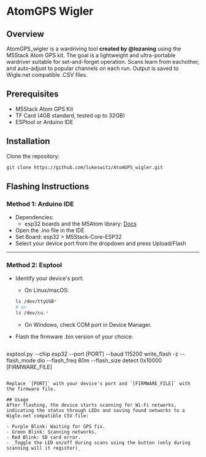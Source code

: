 # AtomGPS Wigler

## Overview
AtomGPS_wigler is a wardriving tool **created by @lozaning** using the M5Stack Atom GPS kit. The goal is a lightweight and ultra-portable wardriver suitable for set-and-forget operation. Scans learn from eachother, and auto-adjust to popular channels on each run. Output is saved to Wigle.net compatible .CSV files.

## Prerequisites
- M5Stack Atom GPS Kit
- TF Card (4GB standard, tested up to 32GB)
- ESPtool or Arduino IDE

## Installation
Clone the repository:
```bash
git clone https://github.com/lukeswitz/AtomGPS_wigler.git
```

## Flashing Instructions

### Method 1: Arduino IDE
- Dependencies:
   - esp32 boards and the M5Atom library: [Docs](https://docs.espressif.com/projects/arduino-esp32/en/latest/installing.html)
- Open the .ino file in the IDE
- Set Board: esp32 > M5Stack-Core-ESP32
- Select your device port from the dropdown and press Upload/Flash
---

### Method 2: Esptool
- Identify your device's port:
   - On Linux/macOS:
  ```bash
  ls /dev/ttyUSB*
  # or 
  ls /dev/cu.*
  ```
   - On Windows, check COM port in Device Manager.

- Flash the firmware .bin version of your choice: 

   ```bash
esptool.py --chip esp32 --port [PORT] --baud 115200 write_flash -z --flash_mode dio --flash_freq 80m --flash_size detect 0x10000 [FIRMWARE_FILE]
```

Replace `[PORT]` with your device's port and `[FIRMWARE_FILE]` with the firmware file.

## Usage
After flashing, the device starts scanning for Wi-Fi networks, indicating the status through LEDs and saving found networks to a Wigle.net compatible CSV file:  

- Purple Blink: Waiting for GPS fix.
- Green Blink: Scanning networks.
- Red Blink: SD card error.
- _Toggle the LED on/off during scans using the button (only during scanning will it register)_
